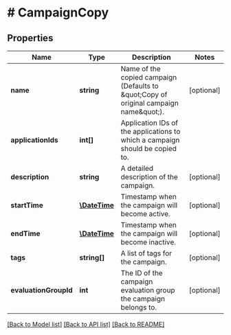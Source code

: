 # # CampaignCopy

## Properties

Name | Type | Description | Notes
------------ | ------------- | ------------- | -------------
**name** | **string** | Name of the copied campaign (Defaults to \&quot;Copy of original campaign name\&quot;). | [optional] 
**applicationIds** | **int[]** | Application IDs of the applications to which a campaign should be copied to. | 
**description** | **string** | A detailed description of the campaign. | [optional] 
**startTime** | [**\DateTime**](\DateTime.md) | Timestamp when the campaign will become active. | [optional] 
**endTime** | [**\DateTime**](\DateTime.md) | Timestamp when the campaign will become inactive. | [optional] 
**tags** | **string[]** | A list of tags for the campaign. | [optional] 
**evaluationGroupId** | **int** | The ID of the campaign evaluation group the campaign belongs to. | [optional] 

[[Back to Model list]](../../README.md#documentation-for-models) [[Back to API list]](../../README.md#documentation-for-api-endpoints) [[Back to README]](../../README.md)


